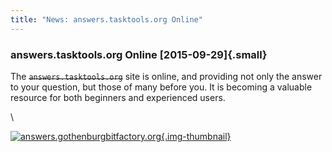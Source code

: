 ```yaml
---
title: "News: answers.tasktools.org Online"
---
```


### answers.tasktools.org Online [2015-09-29]{.small}

The ~~`answers.tasktools.org`~~ site is online, and providing not only the
answer to your question, but those of many before you. It is becoming a valuable
resource for both beginners and experienced users.

\

[![answers.gothenburgbitfactory.org](/news/images/answers.png){.img-thumbnail}](/news/images/answers.png)
